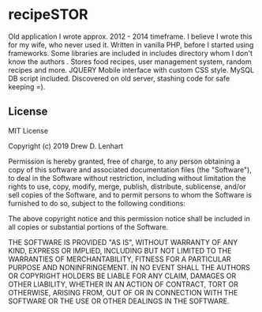 # recipeSTOR

Old application I wrote approx. 2012 - 2014 timeframe. I believe I wrote this for my wife, who never used it. Written in vanilla PHP, before I started using frameworks. Some libraries are included in includes directory whom I don't know the authors . Stores food recipes, user management system, random recipes and more. JQUERY Mobile interface with custom CSS style. MySQL DB script included. Discovered on old server, stashing code for safe keeping =).

## License

MIT License

Copyright (c) 2019 Drew D. Lenhart

Permission is hereby granted, free of charge, to any person obtaining a copy of this software and associated documentation files (the "Software"), to deal in the Software without restriction, including without limitation the rights to use, copy, modify, merge, publish, distribute, sublicense, and/or sell copies of the Software, and to permit persons to whom the Software is furnished to do so, subject to the following conditions:

The above copyright notice and this permission notice shall be included in all copies or substantial portions of the Software.

THE SOFTWARE IS PROVIDED "AS IS", WITHOUT WARRANTY OF ANY KIND, EXPRESS OR IMPLIED, INCLUDING BUT NOT LIMITED TO THE WARRANTIES OF MERCHANTABILITY, FITNESS FOR A PARTICULAR PURPOSE AND NONINFRINGEMENT. IN NO EVENT SHALL THE AUTHORS OR COPYRIGHT HOLDERS BE LIABLE FOR ANY CLAIM, DAMAGES OR OTHER LIABILITY, WHETHER IN AN ACTION OF CONTRACT, TORT OR OTHERWISE, ARISING FROM, OUT OF OR IN CONNECTION WITH THE SOFTWARE OR THE USE OR OTHER DEALINGS IN THE SOFTWARE.
